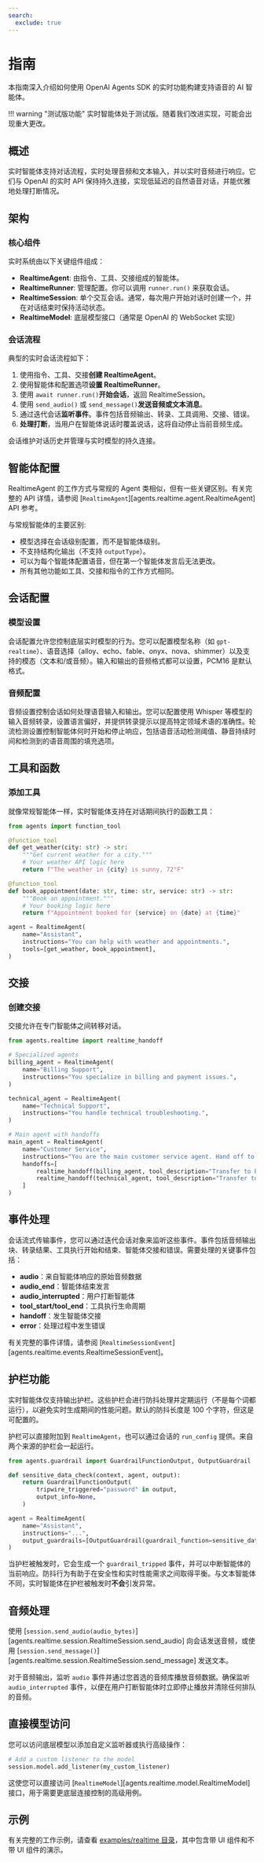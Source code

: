 ```yaml
---
search:
  exclude: true
---
```

# 指南

本指南深入介绍如何使用 OpenAI Agents SDK 的实时功能构建支持语音的 AI 智能体。

!!! warning "测试版功能"
实时智能体处于测试版。随着我们改进实现，可能会出现重大更改。

## 概述

实时智能体支持对话流程，实时处理音频和文本输入，并以实时音频进行响应。它们与 OpenAI 的实时 API 保持持久连接，实现低延迟的自然语音对话，并能优雅地处理打断情况。

## 架构

### 核心组件

实时系统由以下关键组件组成：

- **RealtimeAgent**: 由指令、工具、交接组成的智能体。
- **RealtimeRunner**: 管理配置。你可以调用 `runner.run()` 来获取会话。
- **RealtimeSession**: 单个交互会话。通常，每次用户开始对话时创建一个，并在对话结束时保持活动状态。
- **RealtimeModel**: 底层模型接口（通常是 OpenAI 的 WebSocket 实现）

### 会话流程

典型的实时会话流程如下：

1. 使用指令、工具、交接**创建 RealtimeAgent**。
2. 使用智能体和配置选项**设置 RealtimeRunner**。
3. 使用 `await runner.run()`**开始会话**，返回 RealtimeSession。
4. 使用 `send_audio()` 或 `send_message()`**发送音频或文本消息**。
5. 通过迭代会话**监听事件**。事件包括音频输出、转录、工具调用、交接、错误。
6. **处理打断**，当用户在智能体说话时覆盖说话，这将自动停止当前音频生成。

会话维护对话历史并管理与实时模型的持久连接。

## 智能体配置

RealtimeAgent 的工作方式与常规的 Agent 类相似，但有一些关键区别。有关完整的 API 详情，请参阅 [`RealtimeAgent`][agents.realtime.agent.RealtimeAgent] API 参考。

与常规智能体的主要区别:

-   模型选择在会话级别配置，而不是智能体级别。
-   不支持结构化输出（不支持 `outputType`）。
-   可以为每个智能体配置语音，但在第一个智能体发言后无法更改。
-   所有其他功能如工具、交接和指令的工作方式相同。

## 会话配置

### 模型设置

会话配置允许您控制底层实时模型的行为。您可以配置模型名称（如 `gpt-realtime`）、语音选择（alloy、echo、fable、onyx、nova、shimmer）以及支持的模态（文本和/或音频）。输入和输出的音频格式都可以设置，PCM16 是默认格式。

### 音频配置

音频设置控制会话如何处理语音输入和输出。您可以配置使用 Whisper 等模型的输入音频转录，设置语言偏好，并提供转录提示以提高特定领域术语的准确性。轮流检测设置控制智能体何时开始和停止响应，包括语音活动检测阈值、静音持续时间和检测到的语音周围的填充选项。

## 工具和函数

### 添加工具

就像常规智能体一样，实时智能体支持在对话期间执行的函数工具：

```python
from agents import function_tool

@function_tool
def get_weather(city: str) -> str:
    """Get current weather for a city."""
    # Your weather API logic here
    return f"The weather in {city} is sunny, 72°F"

@function_tool
def book_appointment(date: str, time: str, service: str) -> str:
    """Book an appointment."""
    # Your booking logic here
    return f"Appointment booked for {service} on {date} at {time}"

agent = RealtimeAgent(
    name="Assistant",
    instructions="You can help with weather and appointments.",
    tools=[get_weather, book_appointment],
)
```

## 交接

### 创建交接

交接允许在专门智能体之间转移对话。

```python
from agents.realtime import realtime_handoff

# Specialized agents
billing_agent = RealtimeAgent(
    name="Billing Support",
    instructions="You specialize in billing and payment issues.",
)

technical_agent = RealtimeAgent(
    name="Technical Support",
    instructions="You handle technical troubleshooting.",
)

# Main agent with handoffs
main_agent = RealtimeAgent(
    name="Customer Service",
    instructions="You are the main customer service agent. Hand off to specialists when needed.",
    handoffs=[
        realtime_handoff(billing_agent, tool_description="Transfer to billing support"),
        realtime_handoff(technical_agent, tool_description="Transfer to technical support"),
    ]
)
```

## 事件处理

会话流式传输事件，您可以通过迭代会话对象来监听这些事件。事件包括音频输出块、转录结果、工具执行开始和结束、智能体交接和错误。需要处理的关键事件包括：

-   **audio**：来自智能体响应的原始音频数据
-   **audio_end**：智能体结束发言
-   **audio_interrupted**：用户打断智能体
-   **tool_start/tool_end**：工具执行生命周期
-   **handoff**：发生智能体交接
-   **error**：处理过程中发生错误

有关完整的事件详情，请参阅 [`RealtimeSessionEvent`][agents.realtime.events.RealtimeSessionEvent]。

## 护栏功能

实时智能体仅支持输出护栏。这些护栏会进行防抖处理并定期运行（不是每个词都运行），以避免实时生成期间的性能问题。默认的防抖长度是 100 个字符，但这是可配置的。

护栏可以直接附加到 `RealtimeAgent`，也可以通过会话的 `run_config` 提供。来自两个来源的护栏会一起运行。

```python
from agents.guardrail import GuardrailFunctionOutput, OutputGuardrail

def sensitive_data_check(context, agent, output):
    return GuardrailFunctionOutput(
        tripwire_triggered="password" in output,
        output_info=None,
    )

agent = RealtimeAgent(
    name="Assistant",
    instructions="...",
    output_guardrails=[OutputGuardrail(guardrail_function=sensitive_data_check)],
)
```

当护栏被触发时，它会生成一个 `guardrail_tripped` 事件，并可以中断智能体的当前响应。防抖行为有助于在安全性和实时性能需求之间取得平衡。与文本智能体不同，实时智能体在护栏被触发时**不会**引发异常。

## 音频处理

使用 [`session.send_audio(audio_bytes)`][agents.realtime.session.RealtimeSession.send_audio] 向会话发送音频，或使用 [`session.send_message()`][agents.realtime.session.RealtimeSession.send_message] 发送文本。

对于音频输出，监听 `audio` 事件并通过您首选的音频库播放音频数据。确保监听 `audio_interrupted` 事件，以便在用户打断智能体时立即停止播放并清除任何排队的音频。

## 直接模型访问

您可以访问底层模型以添加自定义监听器或执行高级操作：

```python
# Add a custom listener to the model
session.model.add_listener(my_custom_listener)
```

这使您可以直接访问 [`RealtimeModel`][agents.realtime.model.RealtimeModel] 接口，用于需要更底层连接控制的高级用例。

## 示例

有关完整的工作示例，请查看 [examples/realtime 目录](https://github.com/openai/openai-agents-python/tree/main/examples/realtime)，其中包含带 UI 组件和不带 UI 组件的演示。